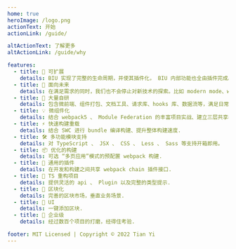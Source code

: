 ```yaml
---
home: true
heroImage: /logo.png
actionText: 开始
actionLink: /guide/

altActionText: 了解更多
altActionLink: /guide/why

features:
  - title: 🔑 可扩展
    details: BIU 实现了完整的生命周期，并使其插件化， BIU 内部功能也全由插件完成。此外还支持插件和插件集，以满足功能和垂直域的分层需求.
  - title: 🔑 面向未来
    details: 在满足需求的同时，我们也不会停止对新技术的探索。比如 modern mode、webpack@5、自动化 external 、 bundler less 等等.
  - title: 🔑 大量自研
    details: 包含微前端、组件打包、文档工具、请求库、hooks 库、数据流等，满足日常项目的周边需求.
  - title: 💡 微组件化
    details: 结合 webpack5 、 Module Federation 的丰富项目实战、建立三层共享模型
  - title: ⚡️ 快速构建重载
    details: 结合 SWC 进行 bundle 编译构建、提升整体构建速度.
  - title: 🛠️ 多功能模块支持
    details: 对 TypeScript 、 JSX 、 CSS 、 Less 、 Sass 等支持开箱即用。
  - title: 📦 优化的构建
    details: 可选 “多页应用”模式的预配置 webpack 构建.
  - title: 🔩 通用的插件
    details: 在开发和构建之间共享 webpack chain 插件接口.
  - title: 🔑 TS 重构项目
    details: 提供灵活的 api 、 Plugin 以及完整的类型提示.
  - title: 🔑 区块化
    details: 完善的区块市场，垂直业务场景.
  - title: 🔑 UI
    details: 一键添加区块.
  - title: 🔑 企业级
    details: 经过数百个项目的打磨，经得住考验.

footer: MIT Licensed | Copyright © 2022 Tian Yi
---
```


<!-- @format -->

<script setup>
import fetchReleaseTag from './.vitepress/theme/fetch-release-tag.js'
fetchReleaseTag()
</script>

